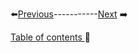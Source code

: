 


⬅️[Previous](../Chapter2/1.md)-----------[Next](../Chapter2/3.md) ➡️

[Table of contents ](table_of_contents.md)🚀 